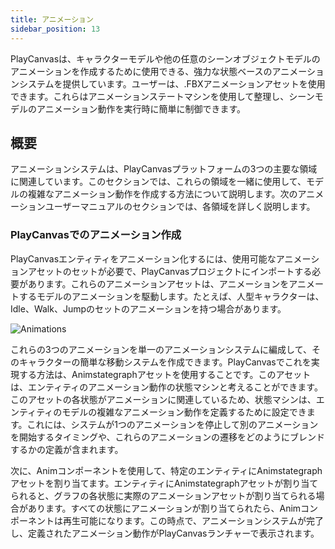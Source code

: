 ```yaml
---
title: アニメーション
sidebar_position: 13
---
```


PlayCanvasは、キャラクターモデルや他の任意のシーンオブジェクトモデルのアニメーションを作成するために使用できる、強力な状態ベースのアニメーションシステムを提供しています。ユーザーは、.FBXアニメーションアセットを使用できます。これらはアニメーションステートマシンを使用して整理し、シーンモデルのアニメーション動作を実行時に簡単に制御できます。

## 概要

アニメーションシステムは、PlayCanvasプラットフォームの3つの主要な領域に関連しています。このセクションでは、これらの領域を一緒に使用して、モデルの複雑なアニメーション動作を作成する方法について説明します。次のアニメーションユーザーマニュアルのセクションでは、各領域を詳しく説明します。

### PlayCanvasでのアニメーション作成

PlayCanvasエンティティをアニメーション化するには、使用可能なアニメーションアセットのセットが必要で、PlayCanvasプロジェクトにインポートする必要があります。これらのアニメーションアセットは、アニメーションをアニメートするモデルのアニメーションを駆動します。たとえば、人型キャラクターは、Idle、Walk、Jumpのセットのアニメーションを持つ場合があります。

![Animations](/img/user-manual/anim/animations.gif)

これらの3つのアニメーションを単一のアニメーションシステムに編成して、そのキャラクターの簡単な移動システムを作成できます。PlayCanvasでこれを実現する方法は、Animstategraphアセットを使用することです。このアセットは、エンティティのアニメーション動作の状態マシンと考えることができます。このアセットの各状態がアニメーションに関連しているため、状態マシンは、エンティティのモデルの複雑なアニメーション動作を定義するために設定できます。これには、システムが1つのアニメーションを停止して別のアニメーションを開始するタイミングや、これらのアニメーションの遷移をどのようにブレンドするかの定義が含まれます。

次に、Animコンポーネントを使用して、特定のエンティティにAnimstategraphアセットを割り当てます。エンティティにAnimstategraphアセットが割り当てられると、グラフの各状態に実際のアニメーションアセットが割り当てられる場合があります。すべての状態にアニメーションが割り当てられたら、Animコンポーネントは再生可能になります。この時点で、アニメーションシステムが完了し、定義されたアニメーション動作がPlayCanvasランチャーで表示されます。
